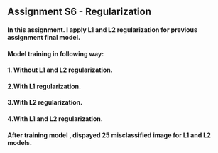 ## Assignment S6 - Regularization 

#### In this assignment. I apply L1 and L2 regularization for previous assignment final model. 
#### Model training in following way:
####         1. Without L1 and L2 regularization.
####         2.With L1 regularization.
####         3.With L2 regularization.
####         4.With L1 and L2 regularization.

#### After training model , dispayed 25 misclassified image for L1 and L2 models.
